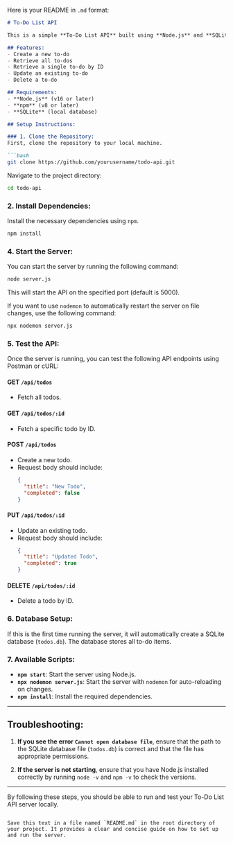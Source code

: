 Here is your README in `.md` format:

```markdown
# To-Do List API

This is a simple **To-Do List API** built using **Node.js** and **SQLite**.

## Features:
- Create a new to-do
- Retrieve all to-dos
- Retrieve a single to-do by ID
- Update an existing to-do
- Delete a to-do

## Requirements:
- **Node.js** (v16 or later)
- **npm** (v8 or later)
- **SQLite** (local database)

## Setup Instructions:

### 1. Clone the Repository:
First, clone the repository to your local machine.

```bash
git clone https://github.com/yourusername/todo-api.git
```

Navigate to the project directory:

```bash
cd todo-api
```

### 2. Install Dependencies:
Install the necessary dependencies using `npm`.

```bash
npm install
```

### 4. Start the Server:
You can start the server by running the following command:

```bash
node server.js
```

This will start the API on the specified port (default is 5000).

If you want to use `nodemon` to automatically restart the server on file changes, use the following command:

```bash
npx nodemon server.js
```

### 5. Test the API:
Once the server is running, you can test the following API endpoints using Postman or cURL:

#### **GET** `/api/todos`
- Fetch all todos.

#### **GET** `/api/todos/:id`
- Fetch a specific todo by ID.

#### **POST** `/api/todos`
- Create a new todo.
- Request body should include:
  ```json
  {
    "title": "New Todo",
    "completed": false
  }
  ```

#### **PUT** `/api/todos/:id`
- Update an existing todo.
- Request body should include:
  ```json
  {
    "title": "Updated Todo",
    "completed": true
  }
  ```

#### **DELETE** `/api/todos/:id`
- Delete a todo by ID.

### 6. Database Setup:
If this is the first time running the server, it will automatically create a SQLite database (`todos.db`). The database stores all to-do items.

### 7. Available Scripts:
- **`npm start`**: Start the server using Node.js.
- **`npx nodemon server.js`**: Start the server with `nodemon` for auto-reloading on changes.
- **`npm install`**: Install the required dependencies.

---

## Troubleshooting:

1. **If you see the error `Cannot open database file`**, ensure that the path to the SQLite database file (`todos.db`) is correct and that the file has appropriate permissions.

2. **If the server is not starting**, ensure that you have Node.js installed correctly by running `node -v` and `npm -v` to check the versions.

---

By following these steps, you should be able to run and test your To-Do List API server locally.
```

Save this text in a file named `README.md` in the root directory of your project. It provides a clear and concise guide on how to set up and run the server.

